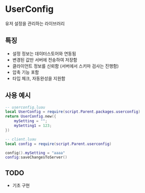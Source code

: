 # UserConfig
유저 설정을 관리하는 라이브러리

## 특징
- 설정 정보는 데이터스토어와 연동됨
- 변경된 값만 서버에 전송하여 저장함
- 클라이언트 정보를 신뢰함 (서버에서 스키마 검사는 진행함)
- 압축 기능 포함
- 타입 체크, 자동완성을 지원함

## 사용 예시
```lua
-- userconfig.luau
local UserConfig = require(script.Parent.packages.userconfig)
return UserConfig.new({
	mySetting = "";
	mySetting1 = 123;
})

-- client.luau
local config = require(script.Parent.userconfig)

config().mySetting = "aaaa"
config:saveChangesToServer()
```

## TODO
- 기초 구현
